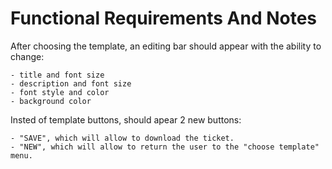 # Functional Requirements And Notes

After choosing the template, an editing bar should appear with the ability to change:

    - title and font size
    - description and font size
    - font style and color
    - background color

Insted of template buttons, should apear 2 new buttons:

    - "SAVE", which will allow to download the ticket.
    - "NEW", which will allow to return the user to the "choose template" menu.
